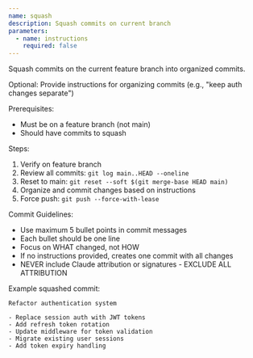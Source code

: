 ```yaml
---
name: squash
description: Squash commits on current branch
parameters:
  - name: instructions
    required: false
---
```


Squash commits on the current feature branch into organized commits.

Optional: Provide instructions for organizing commits (e.g., "keep auth changes separate")

Prerequisites:

- Must be on a feature branch (not main)
- Should have commits to squash

Steps:

1. Verify on feature branch
2. Review all commits: `git log main..HEAD --oneline`
3. Reset to main: `git reset --soft $(git merge-base HEAD main)`
4. Organize and commit changes based on instructions
5. Force push: `git push --force-with-lease`

Commit Guidelines:

- Use maximum 5 bullet points in commit messages
- Each bullet should be one line
- Focus on WHAT changed, not HOW
- If no instructions provided, creates one commit with all changes
- NEVER include Claude attribution or signatures - EXCLUDE ALL ATTRIBUTION

Example squashed commit:

```
Refactor authentication system

- Replace session auth with JWT tokens
- Add refresh token rotation
- Update middleware for token validation
- Migrate existing user sessions
- Add token expiry handling
```
